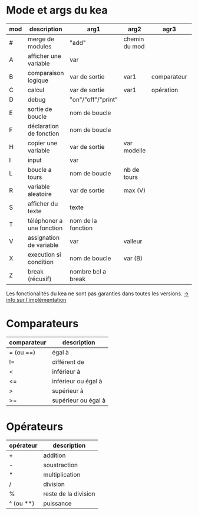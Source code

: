 # Mode et args du kea

| mod | description                | arg1               | arg2          | agr3        | arg4 |
|-----|----------------------------|--------------------|---------------|-------------|------|
| #   | merge de modules           | "add"              | chemin du mod |             |      |
| A   | afficher une variable      | var                |               |             |      |
| B   | comparaison logique        | var de sortie      | var1          | comparateur | var2 |
| C   | calcul                     | var de sortie      | var1          | opération   | var2 |
| D   | debug                      | "on"/"off"/"print" |               |             |      |
| E   | sortie de boucle           | nom de boucle      |               |             |      |
| F   | déclaration de fonction    | nom de boucle      |               |             |      |
| H   | copier une variable        | var de sortie      | var modelle   |             |      |
| I   | input                      | var                |               |             |      |
| L   | boucle a tours             | nom de boucle      | nb de tours   |             |      |
| R   | variable aleatoire         | var de sortie      | max (V)       |             |      |
| S   | afficher du texte          | texte              |               |             |      |
| T   | téléphoner a une fonction  | nom de la fonction |               |             |      |
| V   | assignation de variable    | var                | valleur       |             |      |
| X   | execution si condition     | nom de boucle      | var (B)       |             |      |
| Z   | break (récusif)            | nombre bcl a break |               |             |      |

Les fonctionalités du kea ne sont pas garanties dans toutes les versions.
[→ info sur l'implémentation](https://kea-corp.github.io/doc/doc/implemented)

# Comparateurs

| comparateur | description          |
|-------------|----------------------|
| = (ou ==)   | égal à               |
| !=          | différent de         |
| <           | inférieur à          |
| <=          | inférieur ou égal à  |
| >           | supérieur à          |
| >=          | supérieur ou égal à  |

# Opérateurs

| opérateur  | description         |
|------------|---------------------|
| +          | addition            |
| -          | soustraction        |
| *          | multiplication      |
| /          | division            |
| %          | reste de la division|
| ^  (ou **) | puissance           |